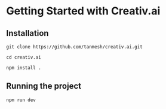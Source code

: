 # Getting Started with Creativ.ai

## Installation
```
git clone https://github.com/tanmesh/creativ.ai.git

cd creativ.ai

npm install .
```

## Running the project
```
npm run dev
```
